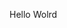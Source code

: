 Hello Wolrd

















































































































































































































































































































































































































































































































































































































































































































































































































































































































































































































































































































































































































































































































































































































































































































































































































































































































































